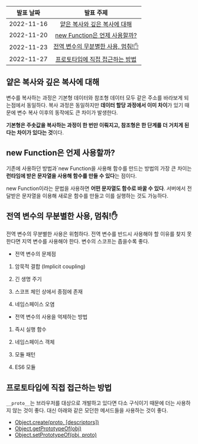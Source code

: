 | 발표 날짜  |                   발표 주제                    |
| :--------: | :--------------------------------------------: |
| 2022-11-16 |    [얕은 복사와 깊은 복사에 대해](./1-1.md)    |
| 2022-11-20 |   [new Function은 언제 사용할까?](./1-2.md)    |
| 2022-11-23 | [전역 변수의 무분별한 사용, 멈춰!✋](./2-1.md) |
| 2022-11-27 |  [프로토타입에 직접 접근하는 방법](./2-2.md)   |

## 얕은 복사와 깊은 복사에 대해

변수를 복사하는 과정은 기본형 데이터와 참조형 데이터 모두 같은 주소를 바라보게 되는점에서 동일하다. 복사 과정은 동일하지만 **데이터 할당 과정에서 이미 차이**가 있기 때문에 변수 복사 이후의 동작에도 큰 차이가 발생한다.

**기본형은 주솟값을 복사하는 과정이 한 번만 이뤄지고, 참조형은 한 단계를 더 거치게 된다는 차이가 있다는 것**이다.

## new Function은 언제 사용할까?

기존에 사용하던 방법과`new Function을 사용해 함수를 만드는 방법의 가장 큰 차이는 **런타임에 받은 문자열을 사용해 함수를 만들 수 있다**는 점이다.

new Function이라는 문법을 사용하면 **어떤 문자열도 함수로 바꿀 수 있다**. 서버에서 전달받은 문자열을 이용해 새로운 함수를 만들고 이를 실행하는 것도 가능하다.

## 전역 변수의 무분별한 사용, 멈춰!✋

전역 변수의 무분별한 사용은 위험하다. 전역 변수를 반드시 사용해야 할 이유를 찾지 못한다면 지역 변수를 사용해야 한다. 변수의 스코프는 좁을수록 좋다.

- 전역 변수의 문제점

1. 암묵적 결합 (Implicit coupling)

2. 긴 생명 주기

3. 스코프 체인 상에서 종점에 존재

4. 네임스페이스 오염

- 전역 변수의 사용을 억제하는 방법

1. 즉시 실행 함수

2. 네임스페이스 객체

3. 모듈 패턴

4. ES6 모듈

## 프로토타입에 직접 접근하는 방법

`__proto__`는 브라우저를 대상으로 개발하고 있다면 다소 구식이기 때문에 더는 사용하지 않는 것이 좋다. 대신 아래와 같은 모던한 메서드들을 사용하는 것이 좋다.

- [Object.create(proto, [descriptors])](https://developer.mozilla.org/ko/docs/Web/JavaScript/Reference/Global_Objects/Object/create)
- [Object.getPrototypeOf(obj)](https://developer.mozilla.org/ko/docs/Web/JavaScript/Reference/Global_Objects/Object/getPrototypeOf)
- [Object.setPrototypeOf(obj, proto)](https://developer.mozilla.org/ko/docs/Web/JavaScript/Reference/Global_Objects/Object/setPrototypeOf)
